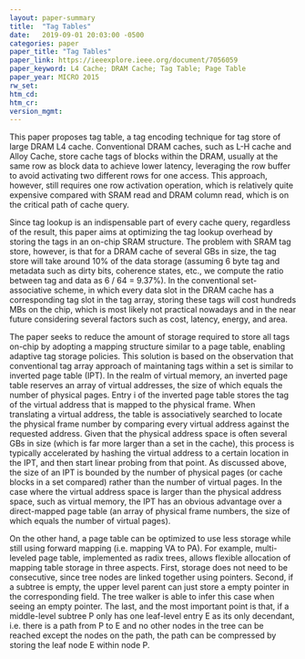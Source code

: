 ```yaml
---
layout: paper-summary
title:  "Tag Tables"
date:   2019-09-01 20:03:00 -0500
categories: paper
paper_title: "Tag Tables"
paper_link: https://ieeexplore.ieee.org/document/7056059
paper_keyword: L4 Cache; DRAM Cache; Tag Table; Page Table
paper_year: MICRO 2015
rw_set: 
htm_cd: 
htm_cr: 
version_mgmt: 
---
```


This paper proposes tag table, a tag encoding technique for tag store of large DRAM L4 cache. Conventional DRAM caches,
such as L-H cache and Alloy Cache, store cache tags of blocks within the DRAM, usually at the same row as block data to
achieve lower latency, leveraging the row buffer to avoid activating two different rows for one access. This approach,
however, still requires one row activation operation, which is relatively quite expensive compared with SRAM read and 
DRAM column read, which is on the critical path of cache query.

Since tag lookup is an indispensable part of every cache query, regardless of the result, this paper aims at optimizing
the tag lookup overhead by storing the tags in an on-chip SRAM structure. The problem with SRAM tag store, however, is 
that for a DRAM cache of several GBs in size, the tag store will take around 10% of the data storage (assuming 6 byte tag
and metadata such as dirty bits, coherence states, etc., we compute the ratio between tag and data as 6 / 64 = 9.37%).
In the conventional set-associative scheme, in which every data slot in the DRAM cache has a corresponding tag slot
in the tag array, storing these tags will cost hundreds MBs on the chip, which is most likely not practical nowadays
and in the near future considering several factors such as cost, latency, energy, and area.

The paper seeks to reduce the amount of storage required to store all tags on-chip by adopting a mapping structure 
similar to a page table, enabling adaptive tag storage policies. This solution is based on the observation that
conventional tag array approach of maintaning tags within a set is similar to inverted page table (IPT). In the realm of 
virtual memory, an inverted page table reserves an array of virtual addresses, the size of which equals the number of 
physical pages. Entry i of the inverted page table stores the tag of the virtual address that is mapped to the physical
frame. When translating a virtual address, the table is associatively searched to locate the physical frame number by 
comparing every virtual address against the requested address. Given that the physical address space is often several GBs
in size (which is far more larger than a set in the cache), this process is typically accelerated by hashing the virtual
address to a certain location in the IPT, and then start linear probing from that point. As discussed above, the size of 
an IPT is bounded by the number of physical pages (or cache blocks in a set compared) rather than the number of virtual
pages. In the case where the virtual address space is larger than the physical address space, such as virtual memory, the 
IPT has an obvious advantage over a direct-mapped page table (an array of physical frame numbers, the size of which equals 
the number of virtual pages).

On the other hand, a page table can be optimized to use less storage while still using forward mapping 
(i.e. mapping VA to PA). For example, multi-leveled page table, implemented as radix trees, allows flexible 
allocation of mapping table storage in three aspects. First, storage does not need to be consecutive, since 
tree nodes are linked together using pointers. Second, if a subtree is empty, the upper level parent can just store
a empty pointer in the corresponding field. The tree walker is able to infer this case when seeing an empty pointer.
The last, and the most important point is that, if a middle-level subtree P only has one leaf-level entry E as its 
only decendant, i.e. there is a path from P to E and no other nodes in the tree can be reached except the nodes on the 
path, the path can be compressed by storing the leaf node E within node P.